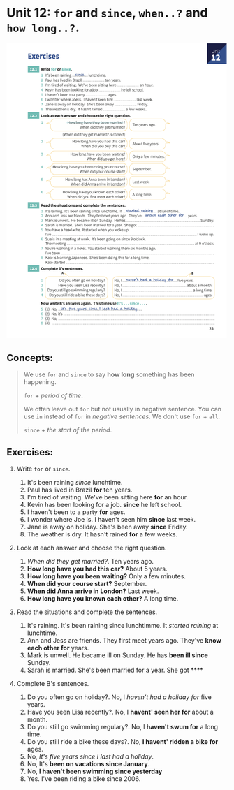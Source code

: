 # Unit 12: `for` and `since`, `when..?` and `how long..?`.

![Sheet](images/unit_12-for_and_since.png)

## Concepts:

> We use `for` and `since` to say **how long** something has been happening.
> 
> `for` + _period of time_.
>
> We often leave out `for` but not usually in negative sentence. You can use `in` instead of `for` in _negative sentences_. We don't use `for` + `all`.
>
> `since` + _the start of the period_.


## Exercises:

1. Write `for` or `since`.

    1. It's been raining _since_ lunchtime.
    2. Paul has lived in Brazil **for** ten years.
    3. I'm tired of waiting. We've been sitting here **for** an hour.
    4. Kevin has been looking for a job. **since** he left school.
    5. I haven't been to a party **for** ages.
    6. I wonder where Joe is. I haven't seen him **since** last week.
    7. Jane is away on holiday. She's been away **since** Friday.
    8. The weather is dry. It hasn't rained **for** a few weeks.

2. Look at each answer and choose the right question.

    1. _When did they get married?_. Ten years ago.
    2. **How long have you had this car?** About 5 years.
    3. **How long have you been waiting?** Only a few minutes.
    4. **When did your course start?** September.
    5. **When did Anna arrive in London?** Last week.
    6. **How long have you known each other?** A long time.

3. Read the situations and complete the sentences.

    1. It's raining. It's been raining since lunchtimme. It _started raining_ at lunchtime.
    2. Ann and Jess are friends. They first meet years ago. They've **know each other for** years.
    3. Mark is unwell. He became ill on Sunday. He has **been ill since** Sunday.
    4. Sarah is married. She's been married for a year. She got ****

4. Complete B's sentences.
   
    1. Do you often go on holiday?. No, I _haven't had a holiday for_ five years.
    2. Have you seen Lisa recently?. No, I **havent' seen her for** about a month.
    3. Do you still go swimming regulary?. No, I **haven't swum for** a long time.
    4. Do you still ride a bike these days?. No, **I havent' ridden a bike for** ages.
    5. No, _It's five years since I last had a holiday_.
    6. No, It's **been on vacations since January**.
    7. No, **I haven't been swimming since yesterday**
    8. Yes. I've been riding a bike since 2006.